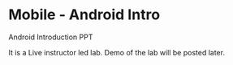 # Mobile - Android Intro
Android Introduction PPT

It is a Live instructor led lab. 
Demo of the lab will be posted later.
